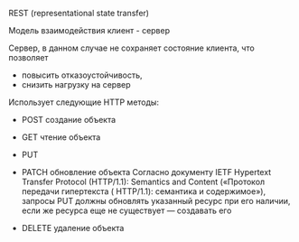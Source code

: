 REST (representational state transfer)

Модель взаимодействия клиент - сервер

Сервер, в данном случае не сохраняет состояние
клиента, что позволяет

- повысить отказоустойчивость,
- снизить нагрузку на сервер

Использует следующие HTTP методы:

- POST
  создание объекта

- GET
  чтение объекта

- PUT
- PATCH
  обновление объекта
  Согласно документу IETF Hypertext Transfer
  Protocol (HTTP/1.1): Semantics
  and Content («Протокол передачи гипертекста (
  HTTP/1.1): семантика и содержимое»), запросы PUT
  должны обновлять указанный ресурс при его
  наличии, если же ресурса еще не существует —
  создавать его

- DELETE
  удаление объекта


